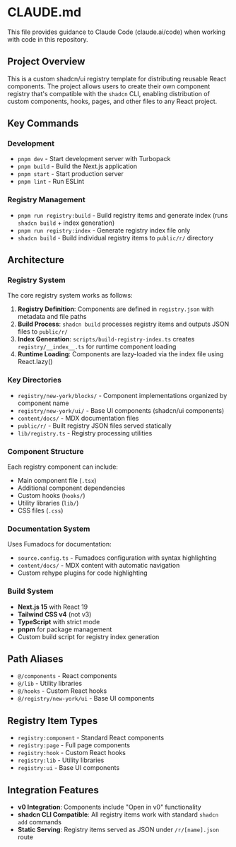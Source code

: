 # CLAUDE.md

This file provides guidance to Claude Code (claude.ai/code) when working with code in this repository.

## Project Overview

This is a custom shadcn/ui registry template for distributing reusable React components. The project allows users to create their own component registry that's compatible with the `shadcn` CLI, enabling distribution of custom components, hooks, pages, and other files to any React project.

## Key Commands

### Development
- `pnpm dev` - Start development server with Turbopack
- `pnpm build` - Build the Next.js application
- `pnpm start` - Start production server
- `pnpm lint` - Run ESLint

### Registry Management
- `pnpm run registry:build` - Build registry items and generate index (runs `shadcn build` + index generation)
- `pnpm run registry:index` - Generate registry index file only
- `shadcn build` - Build individual registry items to `public/r/` directory

## Architecture

### Registry System
The core registry system works as follows:

1. **Registry Definition**: Components are defined in `registry.json` with metadata and file paths
2. **Build Process**: `shadcn build` processes registry items and outputs JSON files to `public/r/`
3. **Index Generation**: `scripts/build-registry-index.ts` creates `registry/__index__.ts` for runtime component loading
4. **Runtime Loading**: Components are lazy-loaded via the index file using React.lazy()

### Key Directories
- `registry/new-york/blocks/` - Component implementations organized by component name
- `registry/new-york/ui/` - Base UI components (shadcn/ui components)
- `content/docs/` - MDX documentation files
- `public/r/` - Built registry JSON files served statically
- `lib/registry.ts` - Registry processing utilities

### Component Structure
Each registry component can include:
- Main component file (`.tsx`)
- Additional component dependencies
- Custom hooks (`hooks/`)
- Utility libraries (`lib/`)
- CSS files (`.css`)

### Documentation System
Uses Fumadocs for documentation:
- `source.config.ts` - Fumadocs configuration with syntax highlighting
- `content/docs/` - MDX content with automatic navigation
- Custom rehype plugins for code highlighting

### Build System
- **Next.js 15** with React 19
- **Tailwind CSS v4** (not v3)
- **TypeScript** with strict mode
- **pnpm** for package management
- Custom build script for registry index generation

## Path Aliases
- `@/components` - React components
- `@/lib` - Utility libraries  
- `@/hooks` - Custom React hooks
- `@/registry/new-york/ui` - Base UI components

## Registry Item Types
- `registry:component` - Standard React components
- `registry:page` - Full page components
- `registry:hook` - Custom React hooks
- `registry:lib` - Utility libraries
- `registry:ui` - Base UI components

## Integration Features
- **v0 Integration**: Components include "Open in v0" functionality
- **shadcn CLI Compatible**: All registry items work with standard `shadcn add` commands
- **Static Serving**: Registry items served as JSON under `/r/[name].json` route